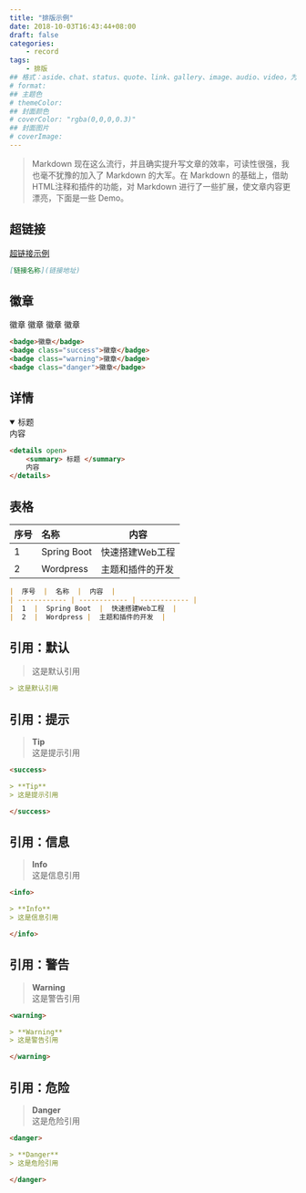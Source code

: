 ```yaml
---
title: "排版示例"
date: 2018-10-03T16:43:44+08:00
draft: false
categories: 
    - record
tags:
    - 排版
## 格式：aside、chat、status、quote、link、gallery、image、audio、video，为空则代表标准格式
# format: 
## 主题色
# themeColor: 
## 封面颜色
# coverColor: "rgba(0,0,0,0.3)"
## 封面图片
# coverImage: 
---
```




<info>

> Markdown 现在这么流行，并且确实提升写文章的效率，可读性很强，我也毫不犹豫的加入了 Markdown 的大军。在 Markdown 的基础上，借助HTML注释和插件的功能，对 Markdown 进行了一些扩展，使文章内容更漂亮，下面是一些 Demo。

</info>



## 超链接

[超链接示例](#)

```markdown
[链接名称](链接地址)
```

## 徽章

<badge>徽章</badge>
<badge class="success">徽章</badge>
<badge class="warning">徽章</badge>
<badge class="danger">徽章</badge>

```html
<badge>徽章</badge>
<badge class="success">徽章</badge>
<badge class="warning">徽章</badge>
<badge class="danger">徽章</badge>
```

## 详情

<details open>
	<summary> 标题  </summary>
  内容
</details>

```markdown
<details open>
	<summary> 标题 </summary>
	内容
</details>
```


## 表格



| 序号 | 名称        | 内容             |
| :--- | :---------- | ---------------- |
| 1    | Spring Boot | 快速搭建Web工程  |
| 2    | Wordpress   | 主题和插件的开发 |

```markdown
|  序号  |  名称  |  内容  |
| ------------ | ------------ | ------------ |
|  1  |  Spring Boot  |  快速搭建Web工程  |
|  2  |  Wordpress |  主题和插件的开发  |
```

## 引用：默认

> 这是默认引用

```markdown
> 这是默认引用
```

## 引用：提示

<success>

> **Tip**  
> 这是提示引用

</success>

```markdown
<success>

> **Tip**  
> 这是提示引用

</success>
```

## 引用：信息

<info>

> **Info**  
> 这是信息引用

</info>

```markdown
<info>

> **Info**  
> 这是信息引用

</info>
```

## 引用：警告

<warning>

> **Warning**  
> 这是警告引用

</warning>

```markdown
<warning>

> **Warning**
> 这是警告引用

</warning>
```

## 引用：危险

<danger>

> **Danger**  
> 这是危险引用

</danger>

```markdown
<danger>

> **Danger**  
> 这是危险引用

</danger>
```


